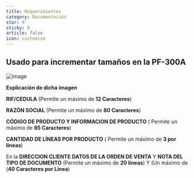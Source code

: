 ```yaml
---
title: Requerimientos
category: Documentación
star: 9
sticky: 9
article: false
icon: customize
---
```


Usado para incrementar tamaños en la PF-300A
-
![image](https://github.com/Soporte-FuncionalERP/docs/assets/168581711/ba69d582-9563-4961-9441-1113e1854626)

**Explicación de dicha imagen**

**RIF/CEDULA** (Permite un máximo de **12 Caracteres**)


**RAZÓN SOCIAL** (Permite un máximo de **80 Caracteres**)

**CÓDIGO DE PRODUCTO Y INFORMACION DE PRODUCTO** ( Permite un máximo de **85 Caracteres**)

**CANTIDAD DE LÍNEAS POR PRODUCTO** ( Permite un máximo de **3 por líneas**)

En la **DIRECCION CLIENTE**    **DATOS DE LA ORDEN DE VENTA**   Y   **NOTA DEL TIPO DE DOCUMENTO** (Permite un máximo de **20 líneas**) Y (Un máximo de (**40 Caracteres por Línea**)
